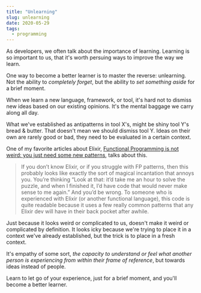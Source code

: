 ```yaml
---
title: "Unlearning"
slug: unlearning
date: 2020-05-29
tags:
  - programming
---
```


As developers, we often talk about the importance of learning. Learning is so important to us, that it's worth persuing ways to improve the way we learn.

One way to become a better learner is to master the reverse: unlearning. Not the ability to _completely forget_, but the ability to _set something aside_ for a brief moment.

When we learn a new language, framework, or tool, it's hard not to dismiss new ideas based on our existing opinions. It's the mental baggage we carry along all day.

What we've established as antipatterns in tool X's, might be shiny tool Y's bread & butter. That doesn't mean we should dismiss tool Y. Ideas on their own are rarely good or bad, they need to be evaluated in a certain context.

<!--more-->

One of my favorite articles about Elixir, [Functional Programming is not weird: you just need some new patterns](https://medium.com/@cameronp/functional-programming-is-not-weird-you-just-need-some-new-patterns-7a9bf9dc2f77), talks about this.

> If you don’t know Elixir, or if you struggle with FP patterns, then this probably looks like exactly the sort of magical incantation that annoys you. You’re thinking “Look at that: it’d take me an hour to solve the puzzle, and when I finished it, I’d have code that would never make sense to me again.” And you’d be wrong. To someone who is experienced with Elixir (or another functional language), this code is quite readable because it uses a few really common patterns that any Elixir dev will have in their back pocket after awhile.

Just because it looks weird or complicated to us, doesn't make it weird or complicated by definition. It looks icky because we're trying to place it in a context we've already established, but the trick is to place in a fresh context.

It's empathy of some sort, _the capacity to understand or feel what another person is experiencing from within their frame of reference_, but towards ideas instead of people.

Learn to let go of your experience, just for a brief moment, and you'll become a better learner.
